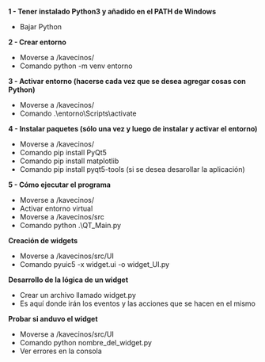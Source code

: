 **1 - Tener instalado Python3 y añadido en el PATH de Windows**
* Bajar Python

**2 - Crear entorno**
* Moverse a /kavecinos/
* Comando python -m venv entorno

**3 - Activar entorno (hacerse cada vez que se desea agregar cosas con Python)**
* Moverse a /kavecinos/
* Comando .\entorno\Scripts\activate

**4 - Instalar paquetes (sólo una vez y luego de instalar y activar el entorno)**
* Moverse a /kavecinos/
* Comando pip install PyQt5
* Comando pip install matplotlib
* Comando pip install pyqt5-tools (si se desea desarollar la aplicación)

**5 - Cómo ejecutar el programa**
* Moverse a /kavecinos/
* Activar entorno virtual
* Moverse a /kavecinos/src
* Comando python .\QT_Main.py

**Creación de widgets**
* Moverse a /kavecinos/src/UI
* Comando pyuic5 -x widget.ui -o widget_UI.py

**Desarrollo de la lógica de un widget**
* Crear un archivo llamado widget.py
* Es aquí donde irán los eventos y las acciones que se hacen en el mismo

**Probar si anduvo el widget**
* Moverse a /kavecinos/src/UI
* Comando python nombre_del_widget.py
* Ver errores en la consola

